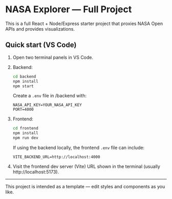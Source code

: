 # NASA Explorer — Full Project

This is a full React + Node/Express starter project that proxies NASA Open APIs and provides visualizations.

## Quick start (VS Code)

1. Open two terminal panels in VS Code.
2. Backend:
   ```bash
   cd backend
   npm install
   npm start
   ```
   Create a `.env` file in /backend with:
   ```
   NASA_API_KEY=YOUR_NASA_API_KEY
   PORT=4000
   ```

3. Frontend:
   ```bash
   cd frontend
   npm install
   npm run dev
   ```
   If using the backend locally, the frontend `.env` file can include:
   ```
   VITE_BACKEND_URL=http://localhost:4000
   ```

4. Visit the frontend dev server (Vite) URL shown in the terminal (usually http://localhost:5173).

--- 
This project is intended as a template — edit styles and components as you like.
